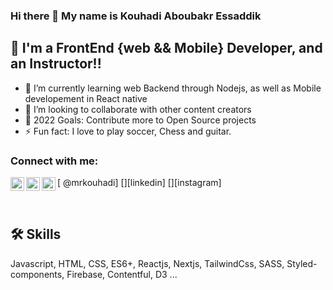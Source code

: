 ### Hi there 👋 My name is Kouhadi Aboubakr Essaddik


## 🚀 I'm a FrontEnd {web && Mobile} Developer, and an Instructor!!

- 🌱 I’m currently learning web Backend through Nodejs, as well as Mobile developement in React native
- 👯 I’m looking to collaborate with other content creators
- 🥅 2022 Goals: Contribute more to Open Source projects
- ⚡ Fun fact: I love to play soccer, Chess and guitar.

### Connect with me:

[<img align="left" alt="mrkouhadi | Twitter" width="22px" src="https://cdn.jsdelivr.net/npm/simple-icons@v3/icons/twitter.svg" /> @mrkouhadi]
[<img align="left" alt="mrkouhadi | LinkedIn" width="22px" src="https://cdn.jsdelivr.net/npm/simple-icons@v3/icons/linkedin.svg" />][linkedin]
[<img align="left" alt="mrkouhadi | Instagram" width="22px" src="https://cdn.jsdelivr.net/npm/simple-icons@v3/icons/instagram.svg" />][instagram]

<br />


## 🛠 Skills
Javascript, HTML, CSS, ES6+, Reactjs, Nextjs, TailwindCss, SASS, Styled-components, Firebase, Contentful, D3 ...
